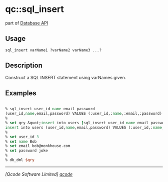 qc::sql_insert
==============

part of [Database API](../qc/wiki/DatabaseApi)

Usage
-----
`sql_insert varName1 ?varName2 varName3 ...?`

Description
-----------
Construct a SQL INSERT statement using varNames given.

Examples
--------
```tcl

% sql_insert user_id name email password
(user_id,name,email,password) VALUES (:user_id,:name,:email,:password)
%
% set qry &quot;insert into users [sql_insert user_id name email password]&quot;
insert into users (user_id,name,email,password) VALUES (:user_id,:name,:email,:password)
%
% set user_id 3
% set name Bob
% set email bob@monkhouse.com
% set password joke
% 
% db_dml $qry

```

----------------------------------
*[Qcode Software Limited] [qcode]*

[qcode]: http://www.qcode.co.uk "Qcode Software"